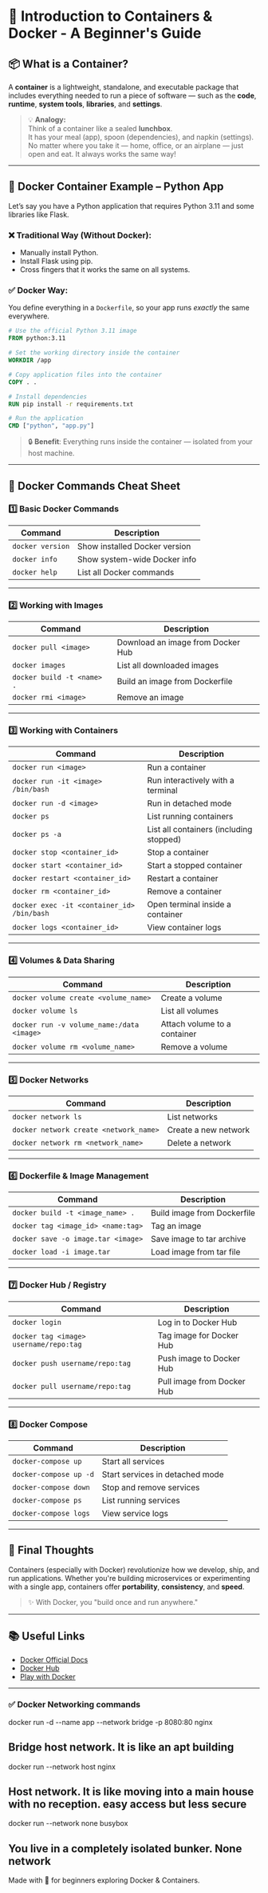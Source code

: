 # 🐳 Introduction to Containers & Docker - A Beginner's Guide

## 📦 What is a Container?

A **container** is a lightweight, standalone, and executable package that includes everything needed to run a piece of software — such as the **code**, **runtime**, **system tools**, **libraries**, and **settings**.

> 💡 **Analogy:**  
> Think of a container like a sealed **lunchbox**.  
> It has your meal (app), spoon (dependencies), and napkin (settings).  
> No matter where you take it — home, office, or an airplane — just open and eat. It always works the same way!

---

## 🐍 Docker Container Example – Python App

Let’s say you have a Python application that requires Python 3.11 and some libraries like Flask.

### ❌ Traditional Way (Without Docker):
- Manually install Python.
- Install Flask using pip.
- Cross fingers that it works the same on all systems.

### ✅ Docker Way:
You define everything in a `Dockerfile`, so your app runs *exactly* the same everywhere.

```dockerfile
# Use the official Python 3.11 image
FROM python:3.11

# Set the working directory inside the container
WORKDIR /app

# Copy application files into the container
COPY . .

# Install dependencies
RUN pip install -r requirements.txt

# Run the application
CMD ["python", "app.py"]
```

> 🔒 **Benefit**: Everything runs inside the container — isolated from your host machine.

---

## 🚀 Docker Commands Cheat Sheet

### 1️⃣ Basic Docker Commands

| Command | Description |
|--------|-------------|
| `docker version` | Show installed Docker version |
| `docker info` | Show system-wide Docker info |
| `docker help` | List all Docker commands |

---

### 2️⃣ Working with Images

| Command | Description |
|--------|-------------|
| `docker pull <image>` | Download an image from Docker Hub |
| `docker images` | List all downloaded images |
| `docker build -t <name> .` | Build an image from Dockerfile |
| `docker rmi <image>` | Remove an image |

---

### 3️⃣ Working with Containers

| Command | Description |
|--------|-------------|
| `docker run <image>` | Run a container |
| `docker run -it <image> /bin/bash` | Run interactively with a terminal |
| `docker run -d <image>` | Run in detached mode |
| `docker ps` | List running containers |
| `docker ps -a` | List all containers (including stopped) |
| `docker stop <container_id>` | Stop a container |
| `docker start <container_id>` | Start a stopped container |
| `docker restart <container_id>` | Restart a container |
| `docker rm <container_id>` | Remove a container |
| `docker exec -it <container_id> /bin/bash` | Open terminal inside a container |
| `docker logs <container_id>` | View container logs |

---

### 4️⃣ Volumes & Data Sharing

| Command | Description |
|--------|-------------|
| `docker volume create <volume_name>` | Create a volume |
| `docker volume ls` | List all volumes |
| `docker run -v volume_name:/data <image>` | Attach volume to a container |
| `docker volume rm <volume_name>` | Remove a volume |

---

### 5️⃣ Docker Networks

| Command | Description |
|--------|-------------|
| `docker network ls` | List networks |
| `docker network create <network_name>` | Create a new network |
| `docker network rm <network_name>` | Delete a network |

---

### 6️⃣ Dockerfile & Image Management

| Command | Description |
|--------|-------------|
| `docker build -t <image_name> .` | Build image from Dockerfile |
| `docker tag <image_id> <name:tag>` | Tag an image |
| `docker save -o image.tar <image>` | Save image to tar archive |
| `docker load -i image.tar` | Load image from tar file |

---

### 7️⃣ Docker Hub / Registry

| Command | Description |
|--------|-------------|
| `docker login` | Log in to Docker Hub |
| `docker tag <image> username/repo:tag` | Tag image for Docker Hub |
| `docker push username/repo:tag` | Push image to Docker Hub |
| `docker pull username/repo:tag` | Pull image from Docker Hub |

---

### 8️⃣ Docker Compose

| Command | Description |
|--------|-------------|
| `docker-compose up` | Start all services |
| `docker-compose up -d` | Start services in detached mode |
| `docker-compose down` | Stop and remove services |
| `docker-compose ps` | List running services |
| `docker-compose logs` | View service logs |

---

## 🧠 Final Thoughts

Containers (especially with Docker) revolutionize how we develop, ship, and run applications. Whether you're building microservices or experimenting with a single app, containers offer **portability**, **consistency**, and **speed**.

> ✨ With Docker, you "build once and run anywhere."

---

## 📚 Useful Links
- [Docker Official Docs](https://docs.docker.com/)
- [Docker Hub](https://hub.docker.com/)
- [Play with Docker](https://labs.play-with-docker.com/)

---

### ✅ Docker Networking commands
docker run -d --name app --network bridge -p 8080:80 nginx     
## Bridge host network. It is like an apt building
docker run --network host nginx       
## Host network. It is like moving into a main house with no reception. easy access but less secure
docker run --network none busybox   
## You live in a completely isolated bunker. None network



Made with 💙 for beginners exploring Docker & Containers.
